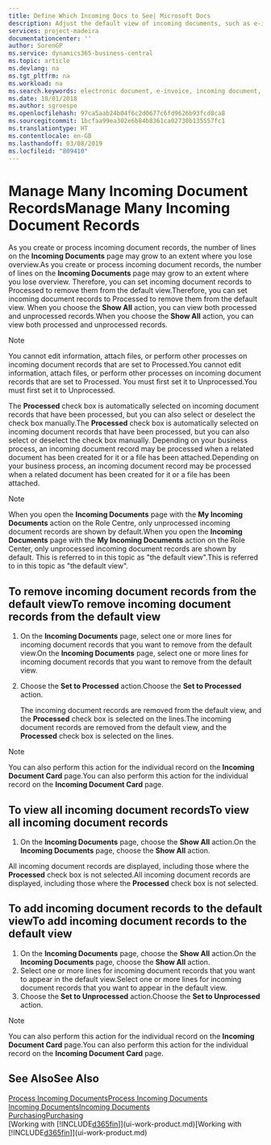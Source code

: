 ```yaml
---
title: Define Which Incoming Docs to See| Microsoft Docs
description: Adjust the default view of incoming documents, such as e-invoices, to improve your overview of processed and unprocessed records.
services: project-madeira
documentationcenter: ''
author: SorenGP
ms.service: dynamics365-business-central
ms.topic: article
ms.devlang: na
ms.tgt_pltfrm: na
ms.workload: na
ms.search.keywords: electronic document, e-invoice, incoming document, OCR, ecommerce, document exchange, import invoice
ms.date: 10/01/2018
ms.author: sgroespe
ms.openlocfilehash: 97ca5aab24b04f6c2d0677c6fd9626b93fcd8ca8
ms.sourcegitcommit: 1bcfaa99ea302e6b84b8361ca02730b135557fc1
ms.translationtype: HT
ms.contentlocale: en-GB
ms.lasthandoff: 03/08/2019
ms.locfileid: "809410"
---
```

# <a name="manage-many-incoming-document-records"></a><span data-ttu-id="e40d6-103">Manage Many Incoming Document Records</span><span class="sxs-lookup"><span data-stu-id="e40d6-103">Manage Many Incoming Document Records</span></span>
<span data-ttu-id="e40d6-104">As you create or process incoming document records, the number of lines on the **Incoming Documents** page may grow to an extent where you lose overview.</span><span class="sxs-lookup"><span data-stu-id="e40d6-104">As you create or process incoming document records, the number of lines on the **Incoming Documents** page may grow to an extent where you lose overview.</span></span> <span data-ttu-id="e40d6-105">Therefore, you can set incoming document records to Processed to remove them from the default view.</span><span class="sxs-lookup"><span data-stu-id="e40d6-105">Therefore, you can set incoming document records to Processed to remove them from the default view.</span></span> <span data-ttu-id="e40d6-106">When you choose the **Show All** action, you can view both processed and unprocessed records.</span><span class="sxs-lookup"><span data-stu-id="e40d6-106">When you choose the **Show All** action, you can view both processed and unprocessed records.</span></span>

> [!NOTE]  
>   <span data-ttu-id="e40d6-107">You cannot edit information, attach files, or perform other processes on incoming document records that are set to Processed.</span><span class="sxs-lookup"><span data-stu-id="e40d6-107">You cannot edit information, attach files, or perform other processes on incoming document records that are set to Processed.</span></span> <span data-ttu-id="e40d6-108">You must first set it to Unprocessed.</span><span class="sxs-lookup"><span data-stu-id="e40d6-108">You must first set it to Unprocessed.</span></span>

<span data-ttu-id="e40d6-109">The **Processed** check box is automatically selected on incoming document records that have been processed, but you can also select or deselect the check box manually.</span><span class="sxs-lookup"><span data-stu-id="e40d6-109">The **Processed** check box is automatically selected on incoming document records that have been processed, but you can also select or deselect the check box manually.</span></span> <span data-ttu-id="e40d6-110">Depending on your business process, an incoming document record may be processed when a related document has been created for it or a file has been attached.</span><span class="sxs-lookup"><span data-stu-id="e40d6-110">Depending on your business process, an incoming document record may be processed when a related document has been created for it or a file has been attached.</span></span>

> [!NOTE]  
>   <span data-ttu-id="e40d6-111">When you open the **Incoming Documents** page with the **My Incoming Documents** action on the Role Centre, only unprocessed incoming document records are shown by default.</span><span class="sxs-lookup"><span data-stu-id="e40d6-111">When you open the **Incoming Documents** page with the **My Incoming Documents** action on the Role Center, only unprocessed incoming document records are shown by default.</span></span> <span data-ttu-id="e40d6-112">This is referred to in this topic as "the default view".</span><span class="sxs-lookup"><span data-stu-id="e40d6-112">This is referred to in this topic as "the default view".</span></span>

## <a name="to-remove-incoming-document-records-from-the-default-view"></a><span data-ttu-id="e40d6-113">To remove incoming document records from the default view</span><span class="sxs-lookup"><span data-stu-id="e40d6-113">To remove incoming document records from the default view</span></span>
1. <span data-ttu-id="e40d6-114">On the **Incoming Documents** page, select one or more lines for incoming document records that you want to remove from the default view.</span><span class="sxs-lookup"><span data-stu-id="e40d6-114">On the **Incoming Documents** page, select one or more lines for incoming document records that you want to remove from the default view.</span></span>
2. <span data-ttu-id="e40d6-115">Choose the **Set to Processed** action.</span><span class="sxs-lookup"><span data-stu-id="e40d6-115">Choose the **Set to Processed** action.</span></span>

    <span data-ttu-id="e40d6-116">The incoming document records are removed from the default view, and the **Processed** check box is selected on the lines.</span><span class="sxs-lookup"><span data-stu-id="e40d6-116">The incoming document records are removed from the default view, and the **Processed** check box is selected on the lines.</span></span>

> [!NOTE]  
>   <span data-ttu-id="e40d6-117">You can also perform this action for the individual record on the **Incoming Document Card** page.</span><span class="sxs-lookup"><span data-stu-id="e40d6-117">You can also perform this action for the individual record on the **Incoming Document Card** page.</span></span>

## <a name="to-view-all-incoming-document-records"></a><span data-ttu-id="e40d6-118">To view all incoming document records</span><span class="sxs-lookup"><span data-stu-id="e40d6-118">To view all incoming document records</span></span>
1. <span data-ttu-id="e40d6-119">On the **Incoming Documents** page, choose the **Show All** action.</span><span class="sxs-lookup"><span data-stu-id="e40d6-119">On the **Incoming Documents** page, choose the **Show All** action.</span></span>

<span data-ttu-id="e40d6-120">All incoming document records are displayed, including those where the **Processed** check box is not selected.</span><span class="sxs-lookup"><span data-stu-id="e40d6-120">All incoming document records are displayed, including those where the **Processed** check box is not selected.</span></span>

## <a name="to-add-incoming-document-records-to-the-default-view"></a><span data-ttu-id="e40d6-121">To add incoming document records to the default view</span><span class="sxs-lookup"><span data-stu-id="e40d6-121">To add incoming document records to the default view</span></span>
1. <span data-ttu-id="e40d6-122">On the **Incoming Documents** page, choose the **Show All** action.</span><span class="sxs-lookup"><span data-stu-id="e40d6-122">On the **Incoming Documents** page, choose the **Show All** action.</span></span>
2. <span data-ttu-id="e40d6-123">Select one or more lines for incoming document records that you want to appear in the default view.</span><span class="sxs-lookup"><span data-stu-id="e40d6-123">Select one or more lines for incoming document records that you want to appear in the default view.</span></span>
3. <span data-ttu-id="e40d6-124">Choose the **Set to Unprocessed** action.</span><span class="sxs-lookup"><span data-stu-id="e40d6-124">Choose the **Set to Unprocessed** action.</span></span>  

> [!NOTE]  
>   <span data-ttu-id="e40d6-125">You can also perform this action for the individual record on the **Incoming Document Card** page.</span><span class="sxs-lookup"><span data-stu-id="e40d6-125">You can also perform this action for the individual record on the **Incoming Document Card** page.</span></span>

## <a name="see-also"></a><span data-ttu-id="e40d6-126">See Also</span><span class="sxs-lookup"><span data-stu-id="e40d6-126">See Also</span></span>
[<span data-ttu-id="e40d6-127">Process Incoming Documents</span><span class="sxs-lookup"><span data-stu-id="e40d6-127">Process Incoming Documents</span></span>](across-process-income-documents.md)  
[<span data-ttu-id="e40d6-128">Incoming Documents</span><span class="sxs-lookup"><span data-stu-id="e40d6-128">Incoming Documents</span></span>](across-income-documents.md)  
[<span data-ttu-id="e40d6-129">Purchasing</span><span class="sxs-lookup"><span data-stu-id="e40d6-129">Purchasing</span></span>](purchasing-manage-purchasing.md)  
<span data-ttu-id="e40d6-130">[Working with [!INCLUDE[d365fin](includes/d365fin_md.md)]](ui-work-product.md)</span><span class="sxs-lookup"><span data-stu-id="e40d6-130">[Working with [!INCLUDE[d365fin](includes/d365fin_md.md)]](ui-work-product.md)</span></span>
